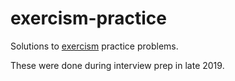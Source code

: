 # exercism-practice
Solutions to [exercism](https://exercism.io/) practice problems.

These were done during interview prep in late 2019.
